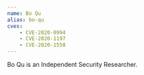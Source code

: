 ```yaml
---
name: Bo Qu
alias: bo-qu
cves:
    - CVE-2020-0994
    - CVE-2020-1197
    - CVE-2020-1558
---
```

Bo Qu is an Independent Security Researcher.